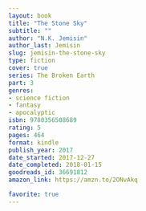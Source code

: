 ```yaml
---
layout: book
title: "The Stone Sky"
subtitle: ""
author: "N.K. Jemisin"
author_last: Jemisin
slug: jemisin-the-stone-sky
type: fiction
cover: true
series: The Broken Earth
part: 3
genres:
- science fiction
- fantasy
- apocalyptic
isbn: 9780356508689
rating: 5
pages: 464
format: kindle
publish_year: 2017
date_started: 2017-12-27
date_completed: 2018-01-15
goodreads_id: 36691812
amazon_link: https://amzn.to/2ONvAkq

favorite: true
---
```

